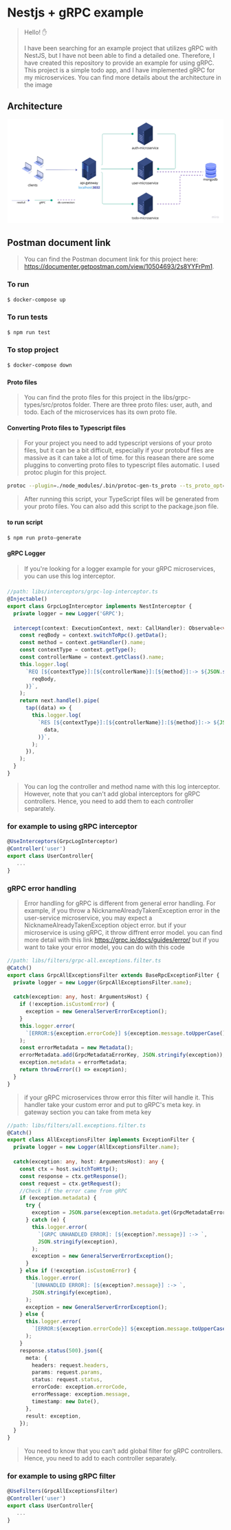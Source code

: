 # Nestjs + gRPC example

>Hello! ✋
> 
>I have been searching for an example project that utilizes gRPC with NestJS, but I have not been able to find a detailed one. Therefore, I have created this repository to provide an example for using gRPC.
>This project is a simple todo app, and I have implemented gRPC for my microservices. You can find more details about the architecture in the image

## Architecture
<p align="center">
  <img src="./img-architecture.jpeg" alt="Architecture"/>
</p>


## Postman document link

> You can find the Postman document link for this project here: https://documenter.getpostman.com/view/10504693/2s8YYFrPm1.

### To run
```bash
$ docker-compose up
```

### To run tests
```bash
$ npm run test
```

### To stop project
```bash
$ docker-compose down
```

###

#### Proto files
> You can find the proto files for this project in the libs/grpc-types/src/protos folder. There are three proto files: user, auth, and todo. Each of the microservices has its own proto file.
> 
#### Converting Proto files to Typescript files
> For your project you need to add typescript versions of your proto files, but it can be a bit difficult, especially if your protobuf files are massive as it can take a lot of time.
> for this reasean there are some pluggins to converting proto files to typescript files automatic.
> I used protoc plugin for this project.

```bash
protoc --plugin=./node_modules/.bin/protoc-gen-ts_proto --ts_proto_opt=nestJs=true --ts_proto_opt=snakeToCamel=false --ts_proto_out=. ./libs/grpc-types/src/protos/*.proto
```
> After running this script, your TypeScript files will be generated from your proto files. You can also add this script to the package.json file.


#### to run script
```bash
$ npm run proto-generate
```

#### gRPC Logger
> If you're looking for a logger example for your gRPC microservices, you can use this log interceptor.


#### 

```ts
//path: libs/interceptors/grpc-log-interceptor.ts
@Injectable()
export class GrpcLogInterceptor implements NestInterceptor {
  private logger = new Logger('GRPC');

  intercept(context: ExecutionContext, next: CallHandler): Observable<void> {
    const reqBody = context.switchToRpc().getData();
    const method = context.getHandler().name;
    const contextType = context.getType();
    const controllerName = context.getClass().name;
    this.logger.log(
      `REQ [${contextType}]:[${controllerName}]:[${method}]:-> ${JSON.stringify(
        reqBody,
      )}`,
    );
    return next.handle().pipe(
      tap((data) => {
        this.logger.log(
          `RES [${contextType}]:[${controllerName}]:[${method}]:-> ${JSON.stringify(
            data,
          )}`,
        );
      }),
    );
  }
}
```
> You can log the controller and method name with this log interceptor. However, note that you can't add global interceptors for gRPC controllers. Hence, you need to add them to each controller separately.
### for example to using gRPC interceptor
```ts
@UseInterceptors(GrpcLogInterceptor)
@Controller('user')
export class UserController{
   ... 
}
```

### gRPC error handling
> Error handling for gRPC is different from general error handling. For example, if you throw a NicknameAlreadyTakenException error in the user-service microservice, you may expect a NicknameAlreadyTakenException object error.
> but if your microservice is using gRPC, it throw diffrent error model.
> you can find more detail with this link https://grpc.io/docs/guides/error/
> but if you want to take your error model, you can do with this code 

```ts
//path: libs/filters/grpc-all.exceptions.filter.ts
@Catch()
export class GrpcAllExceptionsFilter extends BaseRpcExceptionFilter {
  private logger = new Logger(GrpcAllExceptionsFilter.name);

  catch(exception: any, host: ArgumentsHost) {
    if (!exception.isCustomError) {
      exception = new GeneralServerErrorException();
    }
    this.logger.error(
      `[ERROR:${exception.errorCode}] ${exception.message.toUpperCase()}`,
    );
    const errorMetadata = new Metadata();
    errorMetadata.add(GrpcMetadataErrorKey, JSON.stringify(exception));
    exception.metadata = errorMetadata;
    return throwError(() => exception);
  }
}
```
> if your gRPC microservices throw error this filter will handle it.
> This handler take your custom error and put to gRPC's meta key.
> in gateway section you can take from meta key

```ts
//path: libs/filters/all.exceptions.filter.ts
@Catch()
export class AllExceptionsFilter implements ExceptionFilter {
  private logger = new Logger(AllExceptionsFilter.name);

  catch(exception: any, host: ArgumentsHost): any {
    const ctx = host.switchToHttp();
    const response = ctx.getResponse();
    const request = ctx.getRequest();
    //Check if the error came from gRPC
    if (exception.metadata) {
      try {
        exception = JSON.parse(exception.metadata.get(GrpcMetadataErrorKey)[0]);
      } catch (e) {
        this.logger.error(
          `[GRPC UNHANDLED ERROR]: [${exception?.message}] :-> `,
          JSON.stringify(exception),
        );
        exception = new GeneralServerErrorException();
      }
    } else if (!exception.isCustomError) {
      this.logger.error(
        `[UNHANDLED ERROR]: [${exception?.message}] :-> `,
        JSON.stringify(exception),
      );
      exception = new GeneralServerErrorException();
    } else {
      this.logger.error(
        `[ERROR:${exception.errorCode}] ${exception.message.toUpperCase()}`,
      );
    }
    response.status(500).json({
      meta: {
        headers: request.headers,
        params: request.params,
        status: request.status,
        errorCode: exception.errorCode,
        errorMessage: exception.message,
        timestamp: new Date(),
      },
      result: exception,
    });
  }
}
```
>  You need to know that you can't add global filter for gRPC controllers. Hence, you need to add to each controller separately.

### for example to using gRPC filter
```ts
@UseFilters(GrpcAllExceptionsFilter)
@Controller('user')
export class UserController{
   ... 
}
```